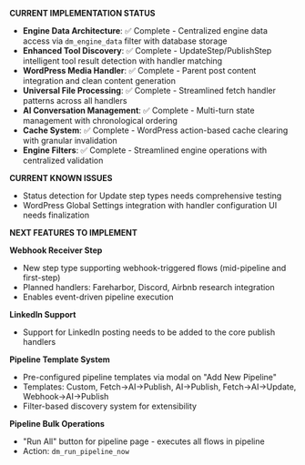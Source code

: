 **CURRENT IMPLEMENTATION STATUS**
- **Engine Data Architecture**: ✅ Complete - Centralized engine data access via `dm_engine_data` filter with database storage
- **Enhanced Tool Discovery**: ✅ Complete - UpdateStep/PublishStep intelligent tool result detection with handler matching
- **WordPress Media Handler**: ✅ Complete - Parent post content integration and clean content generation
- **Universal File Processing**: ✅ Complete - Streamlined fetch handler patterns across all handlers
- **AI Conversation Management**: ✅ Complete - Multi-turn state management with chronological ordering
- **Cache System**: ✅ Complete - WordPress action-based cache clearing with granular invalidation
- **Engine Filters**: ✅ Complete - Streamlined engine operations with centralized validation

**CURRENT KNOWN ISSUES**
- Status detection for Update step types needs comprehensive testing
- WordPress Global Settings integration with handler configuration UI needs finalization


**NEXT FEATURES TO IMPLEMENT**

**Webhook Receiver Step**
- New step type supporting webhook-triggered flows (mid-pipeline and first-step)
- Planned handlers: Fareharbor, Discord, Airbnb research integration
- Enables event-driven pipeline execution

**LinkedIn Support**
- Support for LinkedIn posting needs to be added to the core publish handlers

**Pipeline Template System**
- Pre-configured pipeline templates via modal on "Add New Pipeline"
- Templates: Custom, Fetch→AI→Publish, AI→Publish, Fetch→AI→Update, Webhook→AI→Publish
- Filter-based discovery system for extensibility

**Pipeline Bulk Operations**
- "Run All" button for pipeline page - executes all flows in pipeline
- Action: `dm_run_pipeline_now`